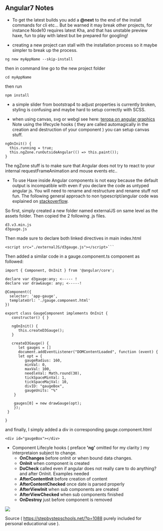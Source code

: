## Angular7 Notes

- To get the latest builds you add a **@next** to the end of the install commands for cli etc... 
But be warned it may break other projects, for instance Node10 requires latest Kha, and that has unstable preview haxe, fun to play with latest but be prepared for googling!

- creating a new project can stall with the installation process so it maybe simpler to break up the process.

```ng new myAppName --skip-install```

then in command line go to the new project folder

```cd myAppName```

then run

```npm install```

- a simple slider from bootstrap4 to adjust properties is currently broken, styling is confusing and maybe hard to setup correctly with SCSS.

- when using canvas, svg or webgl see here:
[teropa on angular graphics ](https://teropa.info/blog/2016/12/12/graphics-in-angular-2.html)
Note using the lifecycle hooks ( they are called automagically in the creation and destruction of your component ) you can setup canvas stuff.
```
ngOnInit() {
  this.running = true;
  this.ngZone.runOutsideAngular(() => this.paint());
}
```
The ngZone stuff is to make sure that Angular does not try to react to your internal requestFrameAnimation and mouse events etc.. 

- To use Haxe inside Angular components is not easy because the default output is incompatible with even if you declare the code as untyped angular js. You will need to rename and restructure and rename stuff not fun.
The following general approach to non typescript/angular code was explained on [stackoverflow](https://stackoverflow.com/questions/37081943/angular2-import-external-js-file-into-component).

So first, simply created a new folder named externalJS on same level as the assets folder. Then copied the 2 following .js files.

    d3.v3.min.js
    d3gauge.js

Then made sure to declare both linked directives in main index.html

```<script src="./externalJS/d3.v3.min.js"></script>
<script src="./externalJS/d3gauge.js"></script>```
```
Then added a similar code in a gauge.component.ts component as followed:
```
import { Component, OnInit } from '@angular/core';

declare var d3gauge:any; <----- !
declare var drawGauge: any; <-----!

@Component({
  selector: 'app-gauge',
  templateUrl: './gauge.component.html'
})

export class GaugeComponent implements OnInit {
   constructor() { }

   ngOnInit() {
      this.createD3Gauge();
   }

   createD3Gauge() { 
      let gauges = []
      document.addEventListener("DOMContentLoaded", function (event) {      
      let opt = {
         gaugeRadius: 160,
         minVal: 0,
         maxVal: 100,
         needleVal: Math.round(30),
         tickSpaceMinVal: 1,
         tickSpaceMajVal: 10,
         divID: "gaugeBox",
         gaugeUnits: "%"
    } 

    gauges[0] = new drawGauge(opt);
    });
 }

}
```
and finally, I simply added a div in corresponding gauge.component.html
```
<div id="gaugeBox"></div>
```
- Component Lifecyle hooks ( preface **'ng'** omitted for my clarity ) my interpretaion subject to change.
  * **OnChanges** before onInit or when bound data changes.
  * **OnInit** when component is created
  * **DoCheck** called even if angular does not really care to do anything? and after OnInit. Examples needed
  * **AfterContentInit** before creation of content
  * **AfterContentChecked** once date is parsed properly
  * **AfterViewInit** when sub components are created
  * **AfterViewChecked** when sub components finished
  * **OnDestroy** just before component is removed
  
![](https://stepbystepschools.net/wp-content/uploads/2016/11/DOM.png)

Source ( https://stepbystepschools.net/?p=1088 purely included for personal educational use ).

